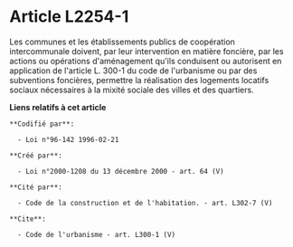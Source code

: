 # Article L2254-1

Les communes et les établissements publics de coopération intercommunale doivent, par leur intervention en matière foncière,
par les actions ou opérations d'aménagement qu'ils conduisent ou autorisent en application de l'article L. 300-1 du code de
l'urbanisme ou par des subventions foncières, permettre la réalisation des logements locatifs sociaux nécessaires à la mixité
sociale des villes et des quartiers.

**Liens relatifs à cet article**

	**Codifié par**:

	  - Loi n°96-142 1996-02-21

	**Créé par**:

	  - Loi n°2000-1208 du 13 décembre 2000 - art. 64 (V)

	**Cité par**:

	  - Code de la construction et de l'habitation. - art. L302-7 (V)

	**Cite**:

	  - Code de l'urbanisme - art. L300-1 (V)
